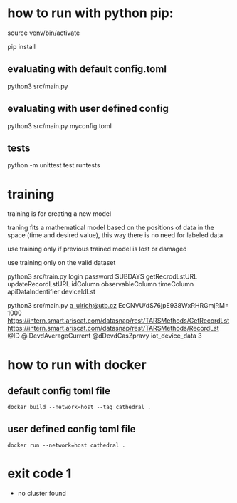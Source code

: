 # how to run with python pip:

source venv/bin/activate

pip install

## evaluating with default config.toml
python3 src/main.py 

## evaluating with user defined config
python3 src/main.py myconfig.toml

## tests

python -m unittest test.runtests


# training

training is for creating a new model

traning fits a mathematical model based on the positions of data in the space (time and desired value), this way there is no need for labeled data

use training only if previous trained model is lost or damaged

use training only on the valid dataset

python3 src/train.py login password SUBDAYS getRecrodLstURL updateRecordLstURL idColumn observableColumn timeColumn apiDataIndentifier deviceIdLst

python3 src/main.py a_ulrich@utb.cz EcCNVU/dS76jpE938WxRHRGmjRM= 1000 https://intern.smart.ariscat.com/datasnap/rest/TARSMethods/GetRecordLst https://intern.smart.ariscat.com/datasnap/rest/TARSMethods/RecordLst @ID @iDevdAverageCurrent @dDevdCasZpravy iot_device_data 3


# how to run with docker

## default config toml file

`docker build --network=host --tag cathedral .`

## user defined config toml file

`docker run --network=host cathedral . `





# exit code 1
 - no cluster found